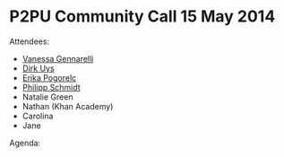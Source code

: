 # P2PU Community Call 15 May 2014

Attendees:

*   [Vanessa Gennarelli](/ep/profile/Cw53PwvRgVD)
*   [Dirk Uys](/ep/profile/ppBMkttdzda)
*   [Erika Pogorelc](/ep/profile/oTNkHa0lFrI) 
*   [Philipp Schmidt](/ep/profile/Dc7zU8svumi)
*   Natalie Green
*   Nathan (Khan Academy)
*   Carolina
*   Jane

Agenda: